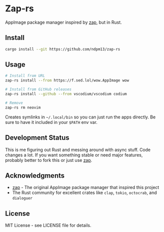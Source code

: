 # Zap-rs

AppImage package manager inspired by [zap](https://github.com/srevinsaju/zap), but in Rust.

## Install

```bash
cargo install --git https://github.com/ndpm13/zap-rs
```

## Usage

```bash
# Install from URL
zap-rs install --from https://f.sed.lol/wow.AppImage wow

# Install from GitHub releases
zap-rs install --github --from vscodium/vscodium codium

# Remove
zap-rs rm neovim
```

Creates symlinks in `~/.local/bin` so you can just run the apps directly. Be sure to have it included in your `$PATH` env var.

## Development Status

This is me figuring out Rust and messing around with async stuff. Code changes a lot. If you want something stable or need major features, probably better to fork this or just use [zap](https://github.com/srevinsaju/zap).

## Acknowledgments

- [zap](https://github.com/srevinsaju/zap) - The original AppImage package manager that inspired this project
- The Rust community for excellent crates like `clap`, `tokio`, `octocrab`, and `dialoguer`

## License

MIT License - see LICENSE file for details.
